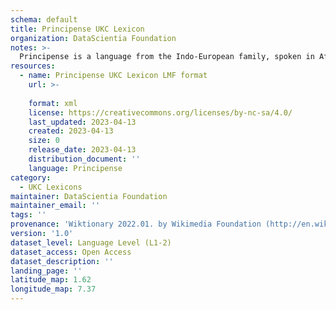 ```yaml
---
schema: default
title: Principense UKC Lexicon
organization: DataScientia Foundation
notes: >-
  Principense is a language from the Indo-European family, spoken in Africa. The UKC Lexicon of Principense is represented as a lexico-semantic network. It consists of words, word senses, synsets, as well as sense-level and synset-level relationships.
resources:
  - name: Principense UKC Lexicon LMF format
    url: >-
      
    format: xml
    license: https://creativecommons.org/licenses/by-nc-sa/4.0/
    last_updated: 2023-04-13
    created: 2023-04-13
    size: 0
    release_date: 2023-04-13
    distribution_document: ''
    language: Principense
category:
  - UKC Lexicons
maintainer: DataScientia Foundation
maintainer_email: ''
tags: ''
provenance: 'Wiktionary 2022.01. by Wikimedia Foundation (http://en.wiktionary.org); Princeton WordNet 2.1 by Princeton University (https://wordnet.princeton.edu)'
version: '1.0'
dataset_level: Language Level (L1-2)
dataset_access: Open Access
dataset_description: ''
landing_page: ''
latitude_map: 1.62
longitude_map: 7.37
---
```

